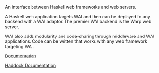 An interface between Haskell web frameworks and web servers.

A Haskell web application targets WAI and then can be deployed to any backend with a WAI adaptor.
The premier WAI backend is the Warp web server.

WAI also adds modularity and code-sharing through middleware and WAI applications.
Code can be written that works with any web framework targeting WAI.

[Documentation](http://www.yesodweb.com/book/web-application-interface)

[Haddock Documentation](http://hackage.haskell.org/package/wai)
